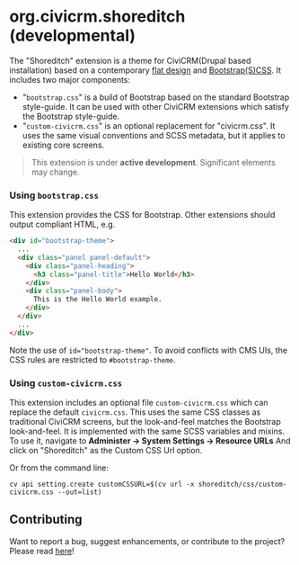 # org.civicrm.shoreditch (developmental)

The "Shoreditch" extension is a theme for CiviCRM(Drupal based installation) based on a contemporary [flat design](https://en.wikipedia.org/wiki/Flat_design) and
[Bootstrap(S)CSS](http://getbootstrap.com/css/).  It includes two major components:

 * "`bootstrap.css`" is a build of Bootstrap based on the standard Bootstrap style-guide. It can be used with other CiviCRM extensions which satisfy the Bootstrap style-guide.
 * "`custom-civicrm.css`" is an optional replacement for "civicrm.css". It uses the same visual conventions and SCSS metadata, but it applies to existing core screens.

> This extension is under **active development**. Significant elements may change.

### Using `bootstrap.css`

This extension provides the CSS for Bootstrap.  Other extensions should output compliant HTML, e.g.

```html
<div id="bootstrap-theme">
  ...
  <div class="panel panel-default">
    <div class="panel-heading">
      <h3 class="panel-title">Hello World</h3>
    </div>
    <div class="panel-body">
      This is the Hello World example.
    </div>
  </div>
  ...
</div>
```

Note the use of `id="bootstrap-theme"`.  To avoid conflicts with CMS UIs, the CSS rules are
restricted to `#bootstrap-theme`.

### Using `custom-civicrm.css`

This extension includes an optional file `custom-civicrm.css` which can replace the default
`civicrm.css`.  This uses the same CSS classes as traditional CiviCRM screens, but the
look-and-feel matches the Bootstrap look-and-feel.  It is implemented with the same SCSS variables
and mixins. To use it, navigate to **Administer -> System Settings -> Resource URLs** And click on
"Shoreditch" as the Custom CSS Url option.

Or from the command line:

```
cv api setting.create customCSSURL=$(cv url -x shoreditch/css/custom-civicrm.css --out=list)
```

## Contributing
Want to report a bug, suggest enhancements, or contribute to the project? Please read [here](CONTRIBUTING.md)!
